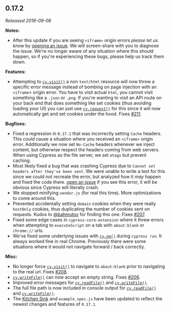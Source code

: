 ## 0.17.2

_Released 2016-09-06_

**Notes:**

- After this update if you are seeing `<iframe>` origin errors _please let us
  know_ by [opening an issue](https://github.com/cypress-io/cypress/issues/new).
  We will screen-share with you to diagnose the issue. We're no longer aware of
  any situation where this should happen, so if you're experiencing these bugs,
  please help us track them down.

**Features:**

- Attempting to [`cy.visit()`](/api/commands/visit) a non `text/html` resource
  will now throw a specific error message instead of bombing on page injection
  with an `<iframe`> origin error. You have to visit actual `html`, you cannot
  visit something like a `.json` or `.png`. If you're wanting to visit an API
  route on your back end that does something like set cookies (thus avoiding
  loading your UI) you can just use [`cy.request()`](/api/commands/request) for
  this since it will now automatically get and set cookies under the hood. Fixes
  [#211](https://github.com/cypress-io/cypress/issues/211).

**Bugfixes:**

- Fixed a regression in `0.17.1` that was incorrectly setting `Cache` headers.
  This _could_ cause a situation where you received an `<iframe>` origin error.
  Additionally we now set `No-Cache` headers whenever we inject content, but
  otherwise respect the headers coming from web servers. When using Cypress as
  the file server, we set `etags` but prevent caching.
- Most likely fixed a bug that was crashing Cypress due to
  `Cannot set headers after they've been sent`. We were unable to write a test
  for this since we could not recreate the error, but analyzed how it _may_
  happen and fixed the code there.
  [open an issue](https://github.com/cypress-io/cypress/issues/new) if you see
  this error, it will be obvious since Cypress will literally crash.
- We stopped minifying `vendor.js` (for real this time). More optimizations to
  come around this.
- Prevented accidentally setting `domain` cookies when they were really
  `hostOnly` cookies, thus duplicating the number of cookies sent on requests.
  Kudos to [@bahmutov](https://github.com/bahmutov) for finding this one. Fixes
  [#207](https://github.com/cypress-io/cypress/issues/207).
- Fixed some edge cases in `cypress-core-extension` where it threw errors when
  attempting to `executeScript` on a tab with `about:blank` or `chrome://` urls.
- We've fixed some underlying issues with [`cy.go()`](/api/commands/go) during
  `cypress run`. It always worked fine in real Chrome. Previously there were
  some situations where it would not navigate forward / back correctly.

**Misc:**

- No longer force [`cy.visit()`](/api/commands/visit) to navigate to
  `about:blank` prior to navigating to the real url. Fixes
  [#208](https://github.com/cypress-io/cypress/issues/208).
- [`cy.writeFile()`](/api/commands/writefile) can now accept an empty string.
  Fixes [#206](https://github.com/cypress-io/cypress/issues/206).
- Improved error messages for [`cy.readFile()`](/api/commands/readfile) and
  [`cy.writeFile()`](/api/commands/writefile).
- The full file path is now included in console output for
  [`cy.readFile()`](/api/commands/readfile) and
  [`cy.writeFile()`](/api/commands/writefile).
- The [Kitchen Sink](https://github.com/cypress-io/cypress-example-kitchensink)
  and `example_spec.js` have been updated to reflect the newest changes and
  features of `0.17.1`.
